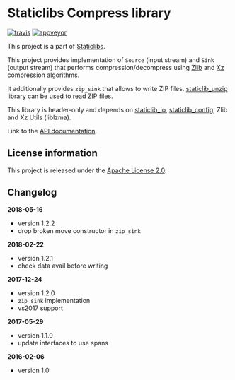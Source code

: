 Staticlibs Compress library
===========================

[![travis](https://travis-ci.org/staticlibs/staticlib_compress.svg?branch=master)](https://travis-ci.org/staticlibs/staticlib_compress)
[![appveyor](https://ci.appveyor.com/api/projects/status/github/staticlibs/staticlib_compress?svg=true)](https://ci.appveyor.com/project/staticlibs/staticlib-compress)

This project is a part of [Staticlibs](http://staticlibs.net/).

This project provides implementation of `Source` (input stream) and `Sink` (output stream)
that performs compression/decompress using [Zlib](http://www.zlib.net/) and [Xz](http://tukaani.org/xz/)
compression algorithms.

It additionally provides `zip_sink` that allows to write ZIP files. [staticlib_unzip](https://github.com/staticlibs/staticlib_unzip) library can be used to read ZIP files.

This library is header-only and depends on [staticlib_io](https://github.com/staticlibs/staticlib_io.git),
[staticlib_config](https://github.com/staticlibs/staticlib_config.git),
Zlib and Xz Utils (liblzma).

Link to the [API documentation](http://staticlibs.github.io/staticlib_compress/docs/html/namespacestaticlib_1_1compress.html).

License information
-------------------

This project is released under the [Apache License 2.0](http://www.apache.org/licenses/LICENSE-2.0).

Changelog
---------

**2018-05-16**

 * version 1.2.2
 * drop broken move constructor in `zip_sink`

**2018-02-22**

 * version 1.2.1
 * check data avail before writing

**2017-12-24**

 * version 1.2.0
 * `zip_sink` implementation
 * vs2017 support

**2017-05-29**

 * version 1.1.0
 * update interfaces to use spans

**2016-02-06**

 * version 1.0

